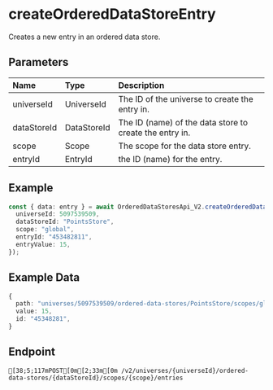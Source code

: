 
# createOrderedDataStoreEntry
Creates a new entry in an ordered data store.


## Parameters
| Name        | Type        | Description                                             |
| :---------- | :---------- | :------------------------------------------------------ |
| universeId  | UniverseId  | The ID of the universe to create the entry in.          |
| dataStoreId | DataStoreId | The ID (name) of the data store to create the entry in. |
| scope       | Scope       | The scope for the data store entry.                     |
| entryId     | EntryId     | the ID (name) for the entry.                            |



## Example
```ts copy showLineNumbers
const { data: entry } = await OrderedDataStoresApi_V2.createOrderedDataStoreEntry({
  universeId: 5097539509,
  dataStoreId: "PointsStore",
  scope: "global",
  entryId: "453482811",
  entryValue: 15,
}); 
```


## Example Data
```ts copy showLineNumbers
{
  path: "universes/5097539509/ordered-data-stores/PointsStore/scopes/global/entries/45348281",
  value: 15,
  id: "45348281",
} 
```


## Endpoint
```ansi
[38;5;117mPOST[0m[2;33m[0m /v2/universes/{universeId}/ordered-data-stores/{dataStoreId}/scopes/{scope}/entries
```
  